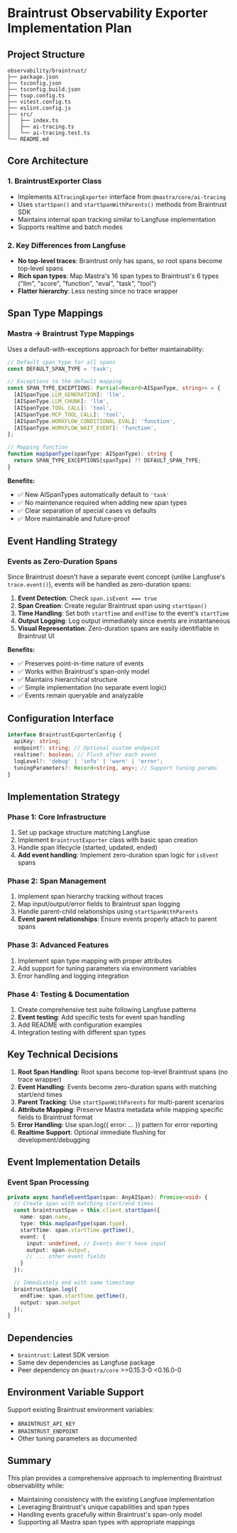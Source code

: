 # Braintrust Observability Exporter Implementation Plan

## Project Structure

```
observability/braintrust/
├── package.json
├── tsconfig.json
├── tsconfig.build.json
├── tsup.config.ts
├── vitest.config.ts
├── eslint.config.js
├── src/
│   ├── index.ts
│   ├── ai-tracing.ts
│   └── ai-tracing.test.ts
└── README.md
```

## Core Architecture

### 1. BraintrustExporter Class

- Implements `AITracingExporter` interface from `@mastra/core/ai-tracing`
- Uses `startSpan()` and `startSpanWithParents()` methods from Braintrust SDK
- Maintains internal span tracking similar to Langfuse implementation
- Supports realtime and batch modes

### 2. Key Differences from Langfuse

- **No top-level traces**: Braintrust only has spans, so root spans become top-level spans
- **Rich span types**: Map Mastra's 16 span types to Braintrust's 6 types ("llm", "score", "function", "eval", "task", "tool")
- **Flatter hierarchy**: Less nesting since no trace wrapper

## Span Type Mappings

### Mastra → Braintrust Type Mappings

Uses a default-with-exceptions approach for better maintainability:

```typescript
// Default span type for all spans
const DEFAULT_SPAN_TYPE = 'task';

// Exceptions to the default mapping
const SPAN_TYPE_EXCEPTIONS: Partial<Record<AISpanType, string>> = {
  [AISpanType.LLM_GENERATION]: 'llm',
  [AISpanType.LLM_CHUNK]: 'llm',
  [AISpanType.TOOL_CALL]: 'tool',
  [AISpanType.MCP_TOOL_CALL]: 'tool',
  [AISpanType.WORKFLOW_CONDITIONAL_EVAL]: 'function',
  [AISpanType.WORKFLOW_WAIT_EVENT]: 'function',
};

// Mapping function
function mapSpanType(spanType: AISpanType): string {
  return SPAN_TYPE_EXCEPTIONS[spanType] ?? DEFAULT_SPAN_TYPE;
}
```

**Benefits:**

- ✅ New AISpanTypes automatically default to `'task'`
- ✅ No maintenance required when adding new span types
- ✅ Clear separation of special cases vs defaults
- ✅ More maintainable and future-proof

## Event Handling Strategy

### Events as Zero-Duration Spans

Since Braintrust doesn't have a separate event concept (unlike Langfuse's `trace.event()`), events will be handled as zero-duration spans:

1. **Event Detection**: Check `span.isEvent === true`
2. **Span Creation**: Create regular Braintrust span using `startSpan()`
3. **Time Handling**: Set both `startTime` and `endTime` to the event's `startTime`
4. **Output Logging**: Log output immediately since events are instantaneous
5. **Visual Representation**: Zero-duration spans are easily identifiable in Braintrust UI

**Benefits:**

- ✅ Preserves point-in-time nature of events
- ✅ Works within Braintrust's span-only model
- ✅ Maintains hierarchical structure
- ✅ Simple implementation (no separate event logic)
- ✅ Events remain queryable and analyzable

## Configuration Interface

```typescript
interface BraintrustExporterConfig {
  apiKey: string;
  endpoint?: string; // Optional custom endpoint
  realtime?: boolean; // Flush after each event
  logLevel?: 'debug' | 'info' | 'warn' | 'error';
  tuningParameters?: Record<string, any>; // Support tuning params
}
```

## Implementation Strategy

### Phase 1: Core Infrastructure

1. Set up package structure matching Langfuse
2. Implement `BraintrustExporter` class with basic span creation
3. Handle span lifecycle (started, updated, ended)
4. **Add event handling**: Implement zero-duration span logic for `isEvent` spans

### Phase 2: Span Management

1. Implement span hierarchy tracking without traces
2. Map input/output/error fields to Braintrust span logging
3. Handle parent-child relationships using `startSpanWithParents`
4. **Event parent relationships**: Ensure events properly attach to parent spans

### Phase 3: Advanced Features

1. Implement span type mapping with proper attributes
2. Add support for tuning parameters via environment variables
3. Error handling and logging integration

### Phase 4: Testing & Documentation

1. Create comprehensive test suite following Langfuse patterns
2. **Event testing**: Add specific tests for event span handling
3. Add README with configuration examples
4. Integration testing with different span types

## Key Technical Decisions

1. **Root Span Handling**: Root spans become top-level Braintrust spans (no trace wrapper)
2. **Event Handling**: Events become zero-duration spans with matching start/end times
3. **Parent Tracking**: Use `startSpanWithParents` for multi-parent scenarios
4. **Attribute Mapping**: Preserve Mastra metadata while mapping specific fields to Braintrust format
5. **Error Handling**: Use span.log({ error: ... }) pattern for error reporting
6. **Realtime Support**: Optional immediate flushing for development/debugging

## Event Implementation Details

### Event Span Processing

```typescript
private async handleEventSpan(span: AnyAISpan): Promise<void> {
  // Create span with matching start/end times
  const braintrustSpan = this.client.startSpan({
    name: span.name,
    type: this.mapSpanType(span.type),
    startTime: span.startTime.getTime(),
    event: {
      input: undefined, // Events don't have input
      output: span.output,
      // ... other event fields
    }
  });

  // Immediately end with same timestamp
  braintrustSpan.log({
    endTime: span.startTime.getTime(),
    output: span.output
  });
}
```

## Dependencies

- `braintrust`: Latest SDK version
- Same dev dependencies as Langfuse package
- Peer dependency on `@mastra/core` >=0.15.3-0 <0.16.0-0

## Environment Variable Support

Support existing Braintrust environment variables:

- `BRAINTRUST_API_KEY`
- `BRAINTRUST_ENDPOINT`
- Other tuning parameters as documented

## Summary

This plan provides a comprehensive approach to implementing Braintrust observability while:

- Maintaining consistency with the existing Langfuse implementation
- Leveraging Braintrust's unique capabilities and span types
- Handling events gracefully within Braintrust's span-only model
- Supporting all Mastra span types with appropriate mappings
